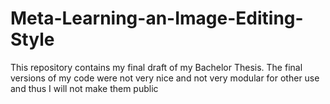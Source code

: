 # Meta-Learning-an-Image-Editing-Style
This repository contains my final draft of my Bachelor Thesis. The final versions of my code were not very nice and not very modular for other use and thus I will not make them public
